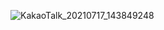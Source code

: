![KakaoTalk_20210717_143849248](https://user-images.githubusercontent.com/71700079/126027102-7ce0ba46-ef39-4b8f-87d3-020aa0b6fa83.jpg)
